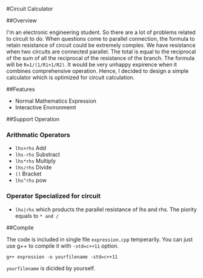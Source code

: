#Circuit Calculator

##Overview

I'm an electronic engineering student. So there are a lot of problems related to circuit to do. When questions come to parallel connection, the formula to retain resistance of circuit could be extremely complex.
We have resistance when two circuits are connected parallel. The total is equal to the reciprocal of the sum of all the reciprocal of the resistance of the branch. The formula will be `R=1/(1/R1+1/R2)`.
It would be very unhappy expirence when it combines comprehensive operation. Hence, I decided to design a simple calculator which is optimized for circuit calculation.

##Features

+ Normal Mathematics Expression
+ Interactive Environmemt

##Support Operation

### Arithmatic Operators

+ `lhs+rhs` Add
+ `lhs-rhs` Substract
+ `lhs*rhs` Multiply
+ `lhs/rhs` Divide
+ `()`      Bracket
+ `lhs^rhs` pow

### Operator Specialized for circuit

+ `lhs|rhs`  which products the parallel resistance of lhs and rhs. The piority equals to `* and /`

##Compile

The code is included in single file `expression.cpp` temperarily. You can just use g++ to compile it with `-std=c++11` option.

`g++ expression -o yourfilename -std=c++11`

`yourfilename` is dicided by yourself.
